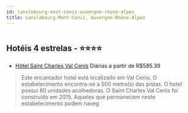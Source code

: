 ```yaml
---
id: lanslebourg-mont-cenis-auvergne-rhone-alpes
title: Lanslebourg-Mont-Cenis, Auvergne-Rhône-Alpes
---
```


<center><img src="https://assets.cosmos-data.com/1/0aa68991676ec94832ca163c3bee8f58-513997.jpg" alt="" /></center>


## Hotéis 4 estrelas - ⭐️⭐️⭐️⭐️

-    [Hôtel Saint Charles Val Cenis](https://www.hurb.com/hoteis/lanslebourg-mont-cenis/hotel-saint-charles-val-cenis-JNP-JP679192?cmp=18055) Diárias a partir de R$585.39
   > Este encantador hotel está localizado em Val Cenis. O estabelecimento encontra-se a 500 metro(s) das pistas. O hotel possui 80 unidades acolhedoras. O Saint Charles Val Cenis foi construído em 2015. Aqueles que permanecem neste estabelecimento podem naveg

